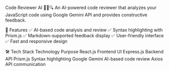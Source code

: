Code Reviewer AI 🧑‍💻🔍
An AI-powered code reviewer that analyzes your JavaScript code using Google Gemini API and provides constructive feedback.


🚀 Features
✅ AI-based code analysis and review
✅ Syntax highlighting with Prism.js
✅ Markdown-supported feedback display
✅ User-friendly interface
✅ Fast and responsive design


🛠 Tech Stack
Technology	Purpose
React.js	Frontend UI
Express.js	Backend API
Prism.js	Syntax highlighting
Google Gemini	AI-based code review
Axios	API communication
